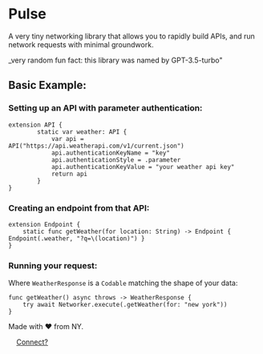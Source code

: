 # Pulse

A very tiny networking library that allows you to rapidly build APIs, and run network requests with minimal groundwork.

_very random fun fact: this library was named by GPT-3.5-turbo" 

## Basic Example:

### Setting up an API with parameter authentication:

```
extension API {
        static var weather: API {
            var api = API("https://api.weatherapi.com/v1/current.json")
            api.authenticationKeyName = "key"
            api.authenticationStyle = .parameter
            api.authenticationKeyValue = "your weather api key"
            return api
        }
}
```

### Creating an endpoint from that API:

```
extension Endpoint {
    static func getWeather(for location: String) -> Endpoint { Endpoint(.weather, "?q=\(location)") }
}
```

### Running your request:
Where `WeatherResponse` is a `Codable` matching the shape of your data:
```
func getWeather() async throws -> WeatherResponse { 
    try await Networker.execute(.getWeather(for: "new york"))
}
```

Made with ❤️ from NY.

<img src="https://img.icons8.com/tiny-color/512/twitter.png"  width="12" height="12"> [Connect?](https://twitter.com/definitelyrafi)
